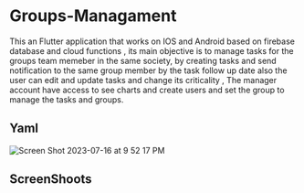 # Groups-Managament

This an Flutter application that works on IOS and Android based on firebase database and cloud functions , its main objective is to manage tasks for the groups team memeber in the same society, by creating tasks and send notification  to the same group member
by the task follow up date also the user can edit and update tasks and change its criticality , The manager account have access to see charts and create users and set the group to manage the tasks and groups.

## Yaml
![Screen Shot 2023-07-16 at 9 52 17 PM](https://github.com/Mohamedihab29592/Groups-Managament/assets/64233832/15c5df0f-36c8-426f-836f-25f4581ba486)

## ScreenShoots

